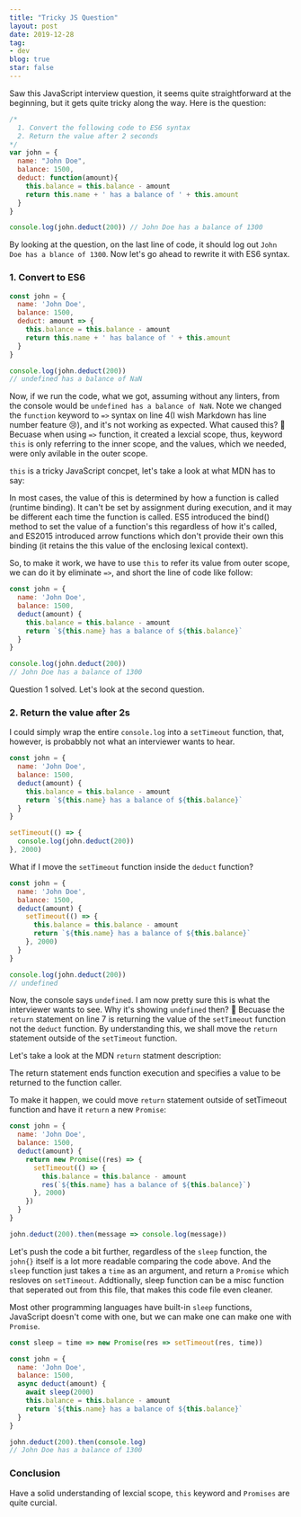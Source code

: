 ```yaml
---
title: "Tricky JS Question"
layout: post
date: 2019-12-28
tag:
- dev
blog: true
star: false
---
```


<span class='fl'>S</span>aw this JavaScript interview question, it seems quite straightforward at the beginning, but it gets quite tricky along the way. Here is the question:

```javascript
/*
  1. Convert the following code to ES6 syntax
  2. Return the value after 2 seconds
*/
var john = {
  name: "John Doe",
  balance: 1500,
  deduct: function(amount){
    this.balance = this.balance - amount
    return this.name + ' has a balance of ' + this.amount
  }
}

console.log(john.deduct(200)) // John Doe has a balance of 1300
```
By looking at the question, on the last line of code, it should log out `John Doe has a blance of 1300`. Now let's go ahead to rewrite it with ES6 syntax.

### 1. Convert to ES6

```javascript
const john = {
  name: 'John Doe',
  balance: 1500,
  deduct: amount => {
    this.balance = this.balance - amount
    return this.name + ' has balance of ' + this.amount
  }
}

console.log(john.deduct(200))
// undefined has a balance of NaN
```

Now, if we run the code, what we got, assuming without any linters, from the console would be `undefined has a balance of NaN`. Note we changed the `function` keyword to `=>` syntax on line 4(I wish Markdown has line number feature :cry:), and it's not working as expected. What caused this? :thinking: Becuase when using `=>` function, it created a lexcial scope, thus, keyword `this` is only referring to the inner scope, and the values, which we needed, were only avilable in the outer scope.

`this` is a tricky JavaScript concpet, let's take a look at what MDN has to say:
<div class="message">
  In most cases, the value of this is determined by how a function is called (runtime binding). It can't be set by assignment during execution, and it may be different each time the function is called. ES5 introduced the bind() method to set the value of a function's this regardless of how it's called, and ES2015 introduced arrow functions which don't provide their own this binding (it retains the this value of the enclosing lexical context).
</div>

So, to make it work, we have to use `this` to refer its value from outer scope, we can do it by eliminate `=>`, and short the line of code like follow:

```javascript
const john = {
  name: 'John Doe',
  balance: 1500,
  deduct(amount) {
    this.balance = this.balance - amount
    return `${this.name} has a balance of ${this.balance}`
  }
}

console.log(john.deduct(200))
// John Doe has a balance of 1300
```

Question 1 solved. Let's look at the second question.

### 2. Return the value after 2s

I could simply wrap the entire `console.log` into a `setTimeout` function, that, however, is probabbly not what an interviewer wants to hear.

```javascript
const john = {
  name: 'John Doe',
  balance: 1500,
  deduct(amount) {
    this.balance = this.balance - amount
    return `${this.name} has a balance of ${this.balance}`
  }
}

setTimeout(() => {
  console.log(john.deduct(200))
}, 2000)
```

What if I move the `setTimeout` function inside the `deduct` function?

```javascript
const john = {
  name: 'John Doe',
  balance: 1500,
  deduct(amount) {
    setTimeout(() => {
      this.balance = this.balance - amount
      return `${this.name} has a balance of ${this.balance}`
    }, 2000)
  }
}

console.log(john.deduct(200))
// undefined
```

Now, the console says `undefined`. I am now pretty sure this is what the interviewer wants to see. Why it's showing `undefined` then? :thinking: Becuase the `return` statement on line 7 is returning the value of the `setTimeout` function not the `deduct` function. By understanding this, we shall move the `return` statement outside of the `setTimeout` function.

Let's take a look at the MDN `return` statment description:
<div class="message">
  The return statement ends function execution and specifies a value to be returned to the function caller.
</div>

To make it happen, we could move `return` statement outside of setTimeout function and have it `return` a new `Promise`:

```javascript
const john = {
  name: 'John Doe',
  balance: 1500,
  deduct(amount) {
    return new Promise((res) => {
      setTimeout(() => {
        this.balance = this.balance - amount
        res(`${this.name} has a balance of ${this.balance}`)
      }, 2000)
    })
  }
}

john.deduct(200).then(message => console.log(message))
```

Let's push the code a bit further, regardless of the `sleep` function, the `john{}` itself is a lot more readable comparing the code above. And the `sleep` function just takes a `time` as an argument, and return a `Promise` which resloves on `setTimeout`. Addtionally, sleep function can be a misc function that seperated out from this file, that makes this code file even cleaner.

Most other programming languages have built-in `sleep` functions, JavaScript doesn't come with one, but we can make one can make one with `Promise`.

```javascript
const sleep = time => new Promise(res => setTimeout(res, time))

const john = {
  name: 'John Doe',
  balance: 1500,
  async deduct(amount) {
    await sleep(2000)
    this.balance = this.balance - amount
    return `${this.name} has a balance of ${this.balance}`
  }
}

john.deduct(200).then(console.log)
// John Doe has a balance of 1300
```

### Conclusion

Have a solid understanding of lexcial scope, `this` keyword and `Promises` are quite curcial.